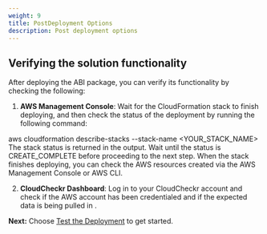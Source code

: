 ```yaml
---
weight: 9
title: PostDeployment Options
description: Post deployment options
---
```


## Verifying the solution functionality

After deploying the ABI package, you can verify its functionality by checking the following:

1. **AWS Management Console**: Wait for the CloudFormation stack to finish deploying, and then check the status of the deployment by running the following command:

aws cloudformation describe-stacks --stack-name <YOUR_STACK_NAME>
The stack status is returned in the output. Wait until the status is CREATE_COMPLETE before proceeding to the next step. When the stack finishes deploying, you can check the AWS resources created via the AWS Management Console or AWS CLI.

2. **CloudCheckr Dashboard**: Log in to your CloudCheckr account and check if the AWS account has been credentialed and if the expected data is being pulled in .


**Next:** Choose [Test the Deployment](/test-deployment/index.html) to get started.